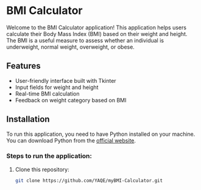 # BMI Calculator

Welcome to the BMI Calculator application! This application helps users calculate their Body Mass Index (BMI) based on their weight and height. The BMI is a useful measure to assess whether an individual is underweight, normal weight, overweight, or obese.

## Features

- User-friendly interface built with Tkinter
- Input fields for weight and height
- Real-time BMI calculation
- Feedback on weight category based on BMI

## Installation

To run this application, you need to have Python installed on your machine. You can download Python from the [official website](https://www.python.org/downloads/).

### Steps to run the application:

1. Clone this repository:
   ```bash
   git clone https://github.com/YAQE/myBMI-Calculator.git
